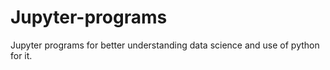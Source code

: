 # Jupyter-programs
Jupyter programs for better understanding data science and use of python for it.
